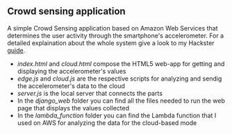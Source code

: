 ## Crowd sensing application 

A simple Crowd Sensing application based on Amazon Web Services that determines the user activity through the smartphone's accelerometer. For a detailed explaination about the whole system give a look to my Hackster [guide](https://www.hackster.io/gianmarcozizzo/aws-based-crowd-sensing-application-d15f35).

- *index.html* and *cloud.html* compose the HTML5 web-app for getting and displaying the accelerometer's values
- *edge.js* and *cloud.js* are the respective scripts for analyzing and sendig the accelerometer's data to the cloud
- *server.js* is the local server that connects the parts
- In the *django_web* folder you can find all the files needed to run the web page that displays the values collected
- In the *lambda_function* folder you can find the Lambda function that I used on AWS for analyzing the data for the cloud-based mode


